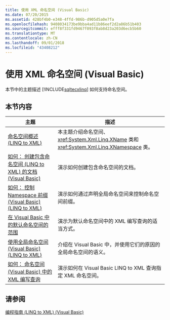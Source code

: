 ```yaml
---
title: 使用 XML 命名空间 (Visual Basic)
ms.date: 07/20/2015
ms.assetid: 428bf4b0-e348-4ffd-986b-d905d5a0e7fa
ms.openlocfilehash: 9408034173be9bba4ad11b86eef2d2a86b51b403
ms.sourcegitcommit: efff8f331fd9467f093f8ab8d23a203d6ecb5b60
ms.translationtype: MT
ms.contentlocale: zh-CN
ms.lasthandoff: 09/01/2018
ms.locfileid: "43408212"
---
```

# <a name="working-with-xml-namespaces-visual-basic"></a>使用 XML 命名空间 (Visual Basic)
本节中的主题描述 [!INCLUDE[sqltecxlinq](~/includes/sqltecxlinq-md.md)] 如何支持命名空间。  
  
## <a name="in-this-section"></a>本节内容  
  
|主题|描述|  
|-----------|-----------------|  
|[命名空间概述 (LINQ to XML)](../../../../visual-basic/programming-guide/concepts/linq/namespaces-overview-linq-to-xml.md)|本主题介绍命名空间、<xref:System.Xml.Linq.XName> 类和 <xref:System.Xml.Linq.XNamespace> 类。|  
|[如何： 创建包含命名空间 (LINQ to XML) 的文档 (Visual Basic)](../../../../visual-basic/programming-guide/concepts/linq/how-to-create-a-document-with-namespaces.md)|演示如何创建包含命名空间的文档。|  
|[如何： 控制 Namespace 前缀 (Visual Basic) (LINQ to XML)](../../../../visual-basic/programming-guide/concepts/linq/how-to-control-namespace-prefixes-linq-to-xml.md)|演示如何通过声明全局命名空间来控制命名空间前缀。|  
|[在 Visual Basic 中的默认命名空间的范围](../../../../visual-basic/programming-guide/concepts/linq/scope-of-default-namespaces.md)|演示为默认命名空间中的 XML 编写查询的适当方式。|  
|[使用全局命名空间 (Visual Basic) (LINQ to XML)](../../../../visual-basic/programming-guide/concepts/linq/working-with-global-namespaces-linq-to-xml.md)|介绍在 Visual Basic 中，并使用它们的原因的全局命名空间的语义。|  
|[如何： 命名空间 (Visual Basic) 中的 XML 编写查询](../../../../visual-basic/programming-guide/concepts/linq/how-to-write-queries-on-xml-in-namespaces.md)|演示如何在 Visual Basic LINQ to XML 查询指定 XML 命名空间。|  
  
## <a name="see-also"></a>请参阅  
 [编程指南 (LINQ to XML) (Visual Basic)](../../../../visual-basic/programming-guide/concepts/linq/programming-guide-linq-to-xml.md)
